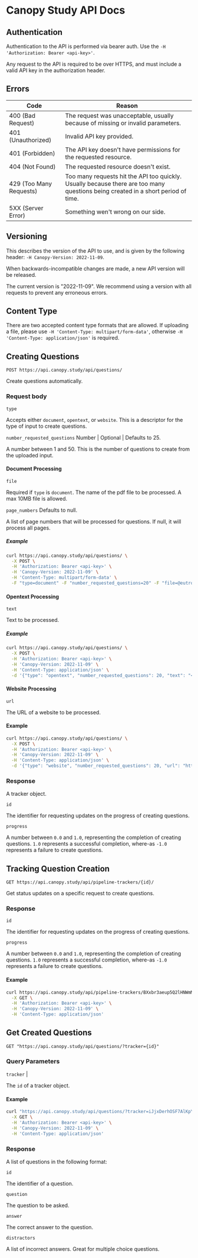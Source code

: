 # Canopy Study API Docs

## Authentication

Authentication to the API is performed via bearer auth. Use the `-H 'Authorization: Bearer <api-key>'`.

Any request to the API is required to be over HTTPS, and must include a valid API key in the authorization header.

## Errors

| Code | Reason |
| - | - |
| 400 (Bad Request) | The request was unacceptable, usually because of missing or invalid parameters. |
| 401 (Unauthorized) | Invalid API key provided. |
| 401 (Forbidden) | The API key doesn't have permissions for the requested resource. |
| 404 (Not Found) | The requested resource doesn't exist. |
| 429 (Too Many Requests) | Too many requests hit the API too quickly. Usually because there are too many questions being created in a short period of time. |
| 5XX (Server Error) | Something wen't wrong on our side. |

## Versioning

This describes the version of the API to use, and is given by the following header: `-H Canopy-Version: 2022-11-09`.

When backwards-incompatible changes are made, a new API version will be released.

The current version is "2022-11-09". We recommend using a version with all requests to prevent any erroneous errors.

## Content Type

There are two accepted content type formats that are allowed. If uploading a file, please use `-H 'Content-Type: multipart/form-data'`, otherwise `-H 'Content-Type: application/json'` is required.

## Creating Questions

`POST https://api.canopy.study/api/questions/`

Create questions automatically.

### Request body

`type` <Badge type="info" text="string" /> <Badge type="danger" text="Required" />

Accepts either `document`, `opentext`, or `website`. This is a descriptor for the type of input to create questions.

`number_requested_questions` Number | Optional | Defaults to 25.

A number between 1 and 50. This is the number of questions to create from the uploaded input.


#### Document Processing

`file` <Badge type="info" text="string" /> <Badge type="danger" text="Required" />

Required if `type` is `document`. The name of the pdf file to be processed. A max 10MB file is allowed.

`page_numbers` <Badge type="info" text="List[Number]" /> <Badge type="info" text="Optional" /> Defaults to null.

A list of page numbers that will be processed for questions. If null, it will process all pages.

##### Example

```bash
curl https://api.canopy.study/api/questions/ \
  -X POST \
  -H 'Authorization: Bearer <api-key>' \
  -H 'Canopy-Version: 2022-11-09' \
  -H 'Content-Type: multipart/form-data' \
  -F "type=document" -F "number_requested_questions=20" -F "file=@eutrophy.pdf" -F "page_numbers=1,2,3"
```

#### Opentext Processing

`text` <Badge type="info" text="string" /> <Badge type="danger" text="Required" />

Text to be processed.

##### Example

```bash
curl https://api.canopy.study/api/questions/ \
  -X POST \
  -H 'Authorization: Bearer <api-key>' \
  -H 'Canopy-Version: 2022-11-09' \
  -H 'Content-Type: application/json' \
  -d '{"type": "opentext", "number_requested_questions": 20, "text": "<text>"}'
```

#### Website Processing

`url` <Badge type="info" text="string" /> <Badge type="danger" text="Required" />

The URL of a website to be processed.

#### Example

```bash
curl https://api.canopy.study/api/questions/ \
  -X POST \
  -H 'Authorization: Bearer <api-key>' \
  -H 'Canopy-Version: 2022-11-09' \
  -H 'Content-Type: application/json' \
  -d '{"type": "website", "number_requested_questions": 20, "url": "https://en.wikipedia.org/wiki/Whale_fall"}'
```

### Response

A tracker object.

`id` <Badge type="info" text="string" />

The identifier for requesting updates on the progress of creating questions.

`progress` <Badge type="info" text="float" />

A number between `0.0` and `1.0`, representing the completion of creating questions. `1.0` represents a successful completion, where-as `-1.0` represents a failure to create questions.

## Tracking Question Creation

`GET https://api.canopy.study/api/pipeline-trackers/{id}/`

Get status updates on a specific request to create questions.

### Response

`id` <Badge type="info" text="string" />

The identifier for requesting updates on the progress of creating questions.

`progress` <Badge type="info" text="float" />

A number between `0.0` and `1.0`, representing the completion of creating questions. `1.0` represents a successful completion, where-as `-1.0` represents a failure to create questions.

#### Example

```bash
curl https://api.canopy.study/api/pipeline-trackers/BXxbr3aeup5Q2lHNWmM4/ \
  -X GET \
  -H 'Authorization: Bearer <api-key>' \
  -H 'Canopy-Version: 2022-11-09' \
  -H 'Content-Type: application/json'
```

## Get Created Questions

`GET "https://api.canopy.study/api/questions/?tracker={id}"`

### Query Parameters

`tracker` <Badge type="info" text="string" /> | <Badge type="danger" text="Required" />

The `id` of a tracker object.

#### Example

```bash
curl "https://api.canopy.study/api/questions/?tracker=iJjxDerhOSF7AlKpYZyw" \
  -X GET \
  -H 'Authorization: Bearer <api-key>' \
  -H 'Canopy-Version: 2022-11-09' \
  -H 'Content-Type: application/json'
```

### Response

A list of questions in the following format:

`id` <Badge type="info" text="string" />

The identifier of a question.

`question` <Badge type="info" text="string" />

The question to be asked.

`answer` <Badge type="info" text="string" />

The correct answer to the question.

`distractors` <Badge type="info" text="List[string]" />

A list of incorrect answers. Great for multiple choice questions.
